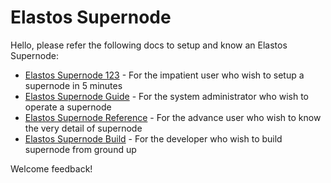 # Elastos Supernode

Hello, please refer the following docs to setup and know an Elastos Supernode:

- [Elastos Supernode 123](./docs/elastos_supernode_123.md) - For the impatient user who wish to setup a supernode in 5 minutes
- [Elastos Supernode Guide](./docs/elastos_supernode_usage.md) - For the system administrator who wish to operate a supernode
- [Elastos Supernode Reference](./docs/elastos_supernode_reference.md) - For the advance user who wish to know the very detail of supernode
- [Elastos Supernode Build](./docs/elastos_supernode_build.md) - For the developer who wish to build supernode from ground up

Welcome feedback!


